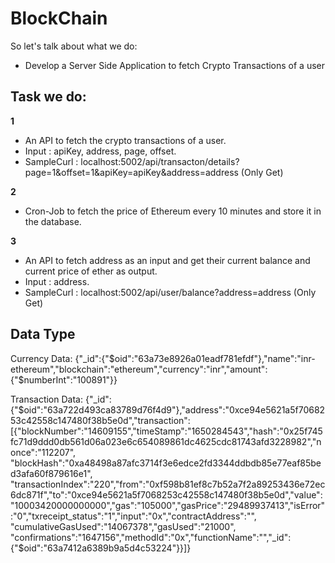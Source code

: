 # BlockChain
So let's talk about what we do:
* Develop a Server Side Application to fetch Crypto Transactions of a user


## Task we do:

**1** 
* An API to fetch the crypto transactions of a user.
* Input : apiKey, address, page, offset.
* SampleCurl : localhost:5002/api/transacton/details?page=1&offset=1&apiKey=apiKey&address=address (Only Get)

**2** 
* Cron-Job to fetch the price of Ethereum every 10 minutes and store it in the database.

**3**
* An API to fetch address as an input and get their current balance and current price of ether as output.
* Input : address.
* SampleCurl : localhost:5002/api/user/balance?address=address (Only Get)

## Data Type
Currency Data: {"_id":{"$oid":"63a73e8926a01eadf781efdf"},"name":"inr-ethereum","blockchain":"ethereum","currency":"inr","amount":{"$numberInt":"100891"}}

Transaction Data: {"_id":{"$oid":"63a722d493ca83789d76f4d9"},"address":"0xce94e5621a5f7068253c42558c147480f38b5e0d","transaction":[{"blockNumber":"14609155","timeStamp":"1650284543","hash":"0x25f745fc71d9ddd0db561d06a023e6c654089861dc4625cdc81743afd3228982","nonce":"112207",
"blockHash":"0xa48498a87afc3714f3e6edce2fd3344ddbdb85e77eaf85bed3afa60f879616e1",
"transactionIndex":"220","from":"0xf598b81ef8c7b52a7f2a89253436e72ec6dc871f","to":"0xce94e5621a5f7068253c42558c147480f38b5e0d","value":"10003420000000000","gas":"105000","gasPrice":"29489937413","isError":"0","txreceipt_status":"1","input":"0x","contractAddress":"",
"cumulativeGasUsed":"14067378","gasUsed":"21000",
"confirmations":"1647156","methodId":"0x","functionName":"","_id":{"$oid":"63a7412a6389b9a5d4c53224"}}]}
